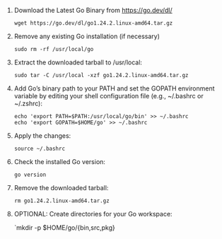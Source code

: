 
1. Download the Latest Go Binary from https://go.dev/dl/

    ```
    wget https://go.dev/dl/go1.24.2.linux-amd64.tar.gz
    ```
   
2. Remove any existing Go installation (if necessary)
 
    ```
    sudo rm -rf /usr/local/go
    ```
   
3. Extract the downloaded tarball to /usr/local:

    ```
    sudo tar -C /usr/local -xzf go1.24.2.linux-amd64.tar.gz
    ```
    
   
4. Add Go’s binary path to your PATH and set the GOPATH environment variable by editing your shell configuration file (e.g., ~/.bashrc or ~/.zshrc):

    ```
    echo 'export PATH=$PATH:/usr/local/go/bin' >> ~/.bashrc
    echo 'export GOPATH=$HOME/go' >> ~/.bashrc
    ```
   
5. Apply the changes:

    ```
    source ~/.bashrc
    ```

6. Check the installed Go version:

    ```
    go version
    ```

7. Remove the downloaded tarball:

   ```
   rm go1.24.2.linux-amd64.tar.gz
   ```
   
9. OPTIONAL: Create directories for your Go workspace:

    `mkdir -p $HOME/go/{bin,src,pkg}
